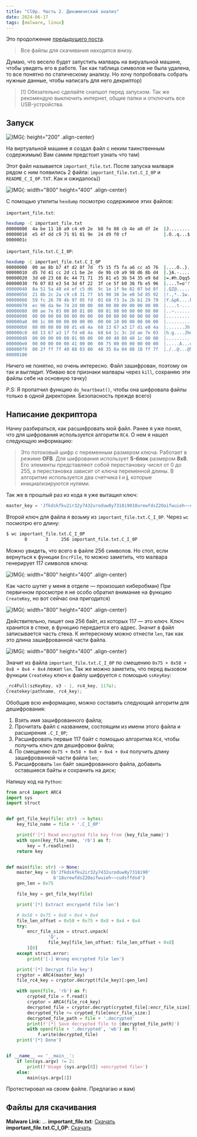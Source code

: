 ```yaml
---
title: "Cl0p. Часть 2. Динамический анализ"
date: 2024-06-17
tags: [malware, linux]
---
```


Это продолжение [предыдущего поста](https://t.me/coffee_cube/79).

> Все файлы для скачивания находятся внизу.

Думаю, что весело будет запустить малварь на вируальной машине, чтобы увидеть его в работе. Так как таблица символов не была удалена, то все понятно по статическому анализу. Но хочу попробовать собрать нужные данные, чтобы написать для него декриптор)

> [!] Обязательно сделайте снапшот перед запуском. Так же рекомендую выключить интернет, общие папки и отключить все USB-устройства.

## Запуск

![IMG](/assets/images/Cl0p2_img/1.jpg){: height="200" .align-center}

На виртуальной машине я создал файл с неким таинственным содержимым) Вам самим предстоит узнать что там)

Этот файл называется `important_file.txt`. После запуска малваря рядом с ним появились 2 файла: `important_file.txt.C_I_0P` и `README_C_I_0P.TXT`. Как и ожидалось))

![IMG](/assets/images/Cl0p2_img/2.png){: width="800" height="400" .align-center}

С помощью утилиты `hexdump` посмотрю содержимое этих файлов:

`important_file.txt`:

```bash
hexdump -C important_file.txt
00000000  4a be 11 18 a9 c4 e9 2e  b8 fe 88 cb 4e a0 df 2e  |J...........N...|
00000010  e5 4f dd c9 71 91 01 9e  24 d9 f0 cf              |.O..q...$...|
0000001c
```

`important_file.txt.C_I_0P`:

```bash
hexdump -C important_file.txt.C_I_0P 
00000000  00 ae 8b b7 4f d2 8f 7d  f5 15 f5 fa a6 cc a5 76  |....O..}.......v|
00000010  d5 7d 41 cc 2d c1 be 2e  de 9b c0 a9 98 d6 8b d4  |.}A.-...........|
00000020  3d e0 23 68 0c 44 71 71  35 81 e5 3b 54 35 e9 6d  |=.#h.Dqq5..;T5.m|
00000030  f6 07 83 e3 54 3d 6f 22  3f ce 5f b0 36 fb e5 96  |....T=o"?._.6...|
00000040  8a 51 5a 40 e4 ef c5 d6  9c 1e 1f 9e 02 07 bd 8f  |.QZ@............|
00000050  21 8b 2c 2a c9 c8 31 77  b5 90 38 3e e0 5d 85 92  |!.,*..1w..8>.]..|
00000060  59 fc 26 70 4b 97 05 fd  01 68 f3 3a 2b b1 29 79  |Y.&pK....h.:+.)y|
00000070  ec 96 da 9e 74 2d 00 00  00 00 00 00 00 00 00 00  |....t-..........|
00000080  00 ae 7e 03 00 80 81 00  00 01 00 00 00 00 00 00  |..~.............|
00000090  00 00 00 00 00 00 00 00  00 00 00 00 00 00 00 00  |................|
000000a0  00 1c 00 00 00 00 00 00  00 00 10 00 00 08 00 00  |................|
000000b0  00 00 00 00 00 d1 e8 4a  68 13 67 a3 17 d1 e8 4a  |.......Jh.g....J|
000000c0  68 13 67 a3 17 fd e8 4a  68 64 1c 3c 2d ae 7e 03  |h.g....Jhd.<-.~.|
000000d0  00 00 00 00 00 01 00 00  00 00 40 80 40 1c 00 00  |..........@.@...|
000000e0  00 00 00 00 00 41 00 00  00 75 00 00 00 00 00 00  |.....A...u......|
000000f0  00 2f ff 7f 40 88 03 80  40 35 8a 04 08 18 ff 7f  |./..@...@5......|
00000100
```

Ничего не понятно, но очень интересно. Файл зашифрован, поэтому он так и выглядит. Убиваю все признаки малвары через `kill`, сохраняю эти файлы себе на основную тачку)

P.S: Я пропатчил функцию `do_heartbeat()`, чтобы она шифровала файлы только в одной директории. Безопасность прежде всего)

## Написание декриптора

Начну разбираться, как расшифровать мой файл. Ранее я уже понял, что для шифрования используется алгоритм `RC4`. О нем я нашел следующую информацию:

> Это потоковый шифр с переменным размером ключа. Работает в режиме **OFB**. Для шифрования использует **S-блок** размером **8x8**. Его элементы представляют собой
> перестановку чисел от 0 до 255, а перестановка зависит от ключа переменной длины. В алгоритме используется два счетчика **i** и **j**, которые инициализируются нулями.

Так же в прошлый раз из кода я уже вытащил ключ:

```python
master_key = 'Jfkdskfku2ir32y7432uroduw8y7318i9018urewfdsZ2Oaifwuieh~~cudsffdsd'
```

Второй ключ для файла я возьму из `important_file.txt.C_I_0P`. Через `wc` посмотрю его длину:

```bash
$ wc important_file.txt.C_I_0P                                                                                                                           
       0       3     256 important_file.txt.C_I_0P
```

Можно увидеть, что всего в файле 256 символов. Но стоп, если вернуться к функции `EncrFile`, то можно заметить, что малвара генерирует 117 символов ключа:

![IMG](/assets/images/Cl0p2_img/3.png){: width="800" height="400" .align-center}

Как часто шутят у меня в отделе — произошел киберобман) При первичном просмотре я не особо обратил внимание на функцию `CreateKey`, но вот сейчас она пригодится)

![IMG](/assets/images/Cl0p2_img/4.png){: width="800" height="400" .align-center}

Действительно, пишет она 256 байт, из которых 117 — это ключ. Ключ хранится в стеке, в функцию передается его адрес. Значит в файл записывается часть стека. К интересному можно отнести `len`, так как это длина зашифрованной части файла.

![IMG](/assets/images/Cl0p2_img/5.png){: width="800" height="400" .align-center}

Значит из файла `important_file.txt.C_I_0P` по смещению `0x75 + 0x58 + 0x8 + 0x4 + 0x4` лежит `len`. Так же можно заметить, что перед вызовом функции `CreateKey` ключ к файлу шифруется с помощью `ssKeyKey`:

```c
_rc4Full(szKeyKey, v3 - 1, rc4_key, 117u);
Createkey(pathname, rc4_key);
```

Обобщив всю информацию, можно составить следующий алгоритм для дешифрования:
1. Взять имя зашифрованного файла;
2. Прочитать файл с названием, состоящим из имени этого файла и расширения `.C_I_0P`;
3. Расшифровать первые 117 байт с помощью алгоритма `RC4`, чтобы получить ключ для дешифровки файла;
4. По смещению `0x75 + 0x58 + 0x8 + 0x4 + 0x4` получить длину зашифрованной части файла `len`;
5. Расшифровать `len` байт зашифрованного файла, добавить оставшиеся байты и сохранить на диск;

Напишу код на `Python`:

```python
from arc4 import ARC4
import sys
import struct


def get_file_key(file: str) -> bytes:
    key_file_name = file + '.C_I_0P'

    print(f'[*] Read encrypted file key from {key_file_name}')
    with open(key_file_name, 'rb') as f:
        key = f.readline()
    return key


def main(file: str) -> None:
    master_key = (b'Jfkdskfku2ir32y7432uroduw8y7318i90'
                  b'18urewfdsZ2Oaifwuieh~~cudsffdsd')
    gen_len = 0x75

    file_key = get_file_key(file)

    print('[*] Extract encrypetd file len')

    # 0x58 + 0x75 + 0x8 + 0x4 + 0x4
    file_len_offset = 0x58 + 0x75 + 0x8 + 0x4 + 0x4
    try:
        encr_file_size = struct.unpack(
                'Q',
                file_key[file_len_offset: file_len_offset + 0x8]
        )[0]
    except struct.error:
        print('[-] Wrong encrypted file len')

    print('[*] Decrypt file key')
    cryptor = ARC4(master_key)
    file_rc4_key = cryptor.decrypt(file_key)[:gen_len]

    with open(file, 'rb') as f:
        crypted_file = f.read()
        cryptor = ARC4(file_rc4_key)
        decrypted_file = cryptor.decrypt(crypted_file[:encr_file_size])
        decrypted_file += crypted_file[encr_file_size:]
        decrypted_file_path = file + '.decrypted'
        print(f'[*] Save decrypted file to {decrypted_file_path}')
        with open(file + '.decrypted', 'wb') as f:
            f.write(decrypted_file)
    print('[*] Done')


if __name__ == '__main__':
    if len(sys.argv) != 2:
        print(f'Usage {sys.argv[0]} <encrypted file>')
    else:
        main(sys.argv[1])
```

Протестировал на своем файле. Предлагаю и вам)

## Файлы для скачивания

**Malware Link**: ...
**important_file.txt**: [Скачать](/assets/files/Cl0p2_file/important_file.txt)  
**important_file.txt.C_I_0P**: [Скачать](/assets/files/Cl0p2_file/important_file.txt.C_I_0P)
